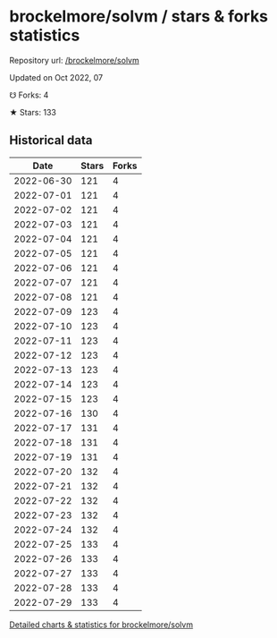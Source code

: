 # brockelmore/solvm / stars & forks statistics

Repository url: [/brockelmore/solvm](https://github.com/brockelmore/solvm)

Updated on Oct 2022, 07

☋ Forks: 4

★ Stars: 133

## Historical data
| Date | Stars | Forks |
|------|-------|-------|
| 2022-06-30 | 121 | 4 | 
| 2022-07-01 | 121 | 4 | 
| 2022-07-02 | 121 | 4 | 
| 2022-07-03 | 121 | 4 | 
| 2022-07-04 | 121 | 4 | 
| 2022-07-05 | 121 | 4 | 
| 2022-07-06 | 121 | 4 | 
| 2022-07-07 | 121 | 4 | 
| 2022-07-08 | 121 | 4 | 
| 2022-07-09 | 123 | 4 | 
| 2022-07-10 | 123 | 4 | 
| 2022-07-11 | 123 | 4 | 
| 2022-07-12 | 123 | 4 | 
| 2022-07-13 | 123 | 4 | 
| 2022-07-14 | 123 | 4 | 
| 2022-07-15 | 123 | 4 | 
| 2022-07-16 | 130 | 4 | 
| 2022-07-17 | 131 | 4 | 
| 2022-07-18 | 131 | 4 | 
| 2022-07-19 | 131 | 4 | 
| 2022-07-20 | 132 | 4 | 
| 2022-07-21 | 132 | 4 | 
| 2022-07-22 | 132 | 4 | 
| 2022-07-23 | 132 | 4 | 
| 2022-07-24 | 132 | 4 | 
| 2022-07-25 | 133 | 4 | 
| 2022-07-26 | 133 | 4 | 
| 2022-07-27 | 133 | 4 | 
| 2022-07-28 | 133 | 4 | 
| 2022-07-29 | 133 | 4 | 


[Detailed charts & statistics for brockelmore/solvm](https://reviewgithub.com/rep/brockelmore/solvm)
